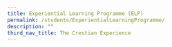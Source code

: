 ```yaml
---
title: Experiential Learning Programme (ELP)
permalink: /students/ExperientialLearningProgramme/
description: ""
third_nav_title: The Crestian Experience
---
```

